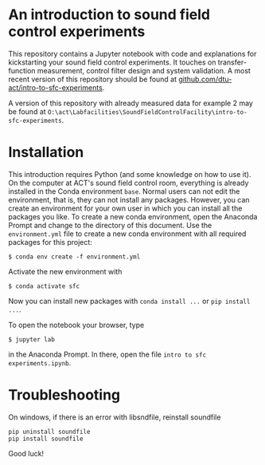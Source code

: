 # An introduction to sound field control experiments

This repository contains a Jupyter notebook with code and explanations for kickstarting your sound field control experiments. It touches on transfer-function measurement, control filter design and system validation. A most recent version of this repository should be found at [github.com/dtu-act/intro-to-sfc-experiments](https://github.com/dtu-act/intro-to-sfc-experiments).

A version of this repository with already measured data for example 2 may be found at `O:\act\Labfacilities\SoundFieldControlFacility\intro-to-sfc-experiments`.

# Installation

This introduction requires Python (and some knowledge on how to use it). On the computer at ACT's sound field control room, everything is already installed in the Conda environment `base`. Normal users can not edit the environment, that is, they can not install any packages. However, you can create an environment for your own user in which you can install all the packages you like. To create a new conda environment, open the Anaconda Prompt and change to the directory of this document. Use the `environment.yml` file to create a new conda environment with all required packages for this project:

    $ conda env create -f environment.yml

Activate the new environment with

    $ conda activate sfc

Now you can install new packages with `conda install ...` or `pip install ...`.

To open the notebook your browser, type

    $ jupyter lab

in the Anaconda Prompt. In there, open the file `intro to sfc experiments.ipynb`.

# Troubleshooting

On windows, if there is an error with libsndfile, reinstall soundfile

    pip uninstall soundfile
    pip install soundfile
    
Good luck!

